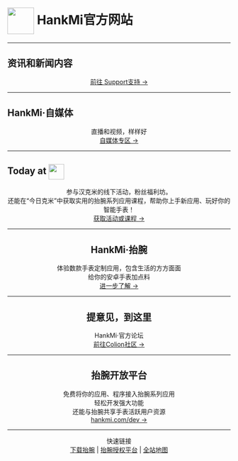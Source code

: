 # <img src="favicon.ico" width="60" height="60" align="center" /> HankMi官方网站

***

## 资讯和新闻内容
<div align="center"> <a href="https://www.hankmi.com/support">前往 Support支持 →</a> </div>

***

## HankMi·自媒体
<div align="center"> 直播和视频，样样好 </div>  
<div align="center"> <a href="https://www.hankmi.com/live">自媒体专区 →</a> </div>

***

## Today at <img src="favicon.ico" width="35" height="=35" align="center" />
<div align="center"> 参与汉克米的线下活动，粉丝福利坊。 </div>
<div align="center"> 还能在“今日克米”中获取实用的抬腕系列应用课程，帮助你上手新应用、玩好你的智能手表！</dev>
<div align="center"> <a href="https://www.hankmi.com/today_at_hankmi">获取活动或课程 →</a> </div>

***

## HankMi·抬腕
<div align="center"> 体验数款手表定制应用，包含生活的方方面面 </div>
<div align="center"> 给你的安卓手表加点料</dev>
<div align="center"> <a href="https://www.hankmi.com/download">进一步了解 →</a> </div>

***

## 提意见，到这里
<div align="center"> HankMi·官方论坛 </div>
<div align="center"> <a href="https://www.hankmi.com/community">前往Colion社区 →</a> </div>

***

## 抬腕开放平台
<div align="center"> 免费将你的应用、程序接入抬腕系列应用 </div>
<div align="center"> 轻松开发强大功能 </dev>
<div align="center"> 还能与抬腕共享手表活跃用户资源 </dev>
<div align="center"> <a href="https://www.hankmi.com/dev">hankmi.com/dev →</a> </div>

***

快速链接  
[下载抬腕](https://www.hankmi.com/download/apps)  |  [抬腕授权平台](support/to3rd.md)  |  [全站地图](Maps.md)  
